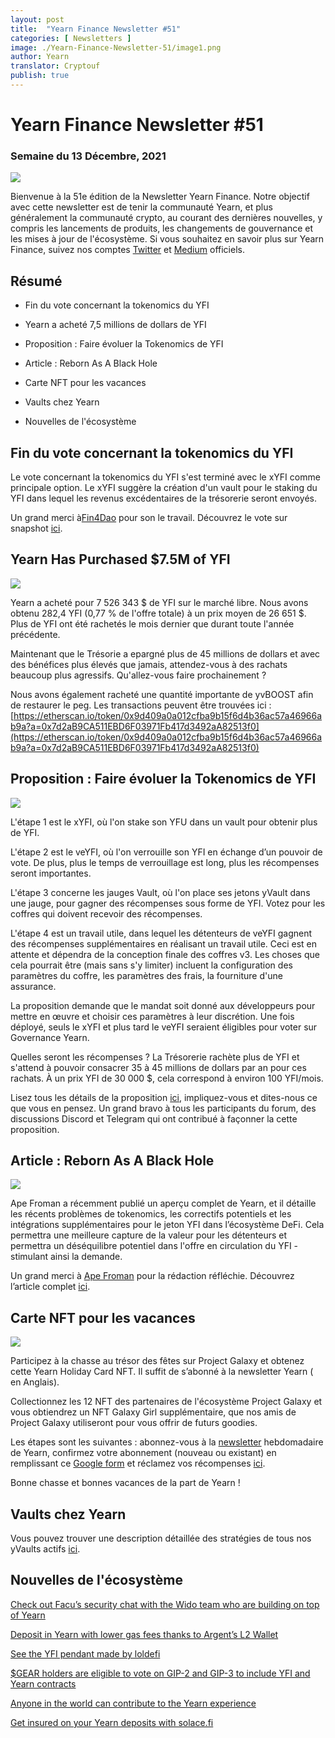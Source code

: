 ```yaml
---
layout: post
title:  "Yearn Finance Newsletter #51"
categories: [ Newsletters ]
image: ./Yearn-Finance-Newsletter-51/image1.png
author: Yearn
translator: Cryptouf
publish: true
---
```


# Yearn Finance Newsletter #51

### Semaine du 13 Décembre, 2021

![](image1.png)

Bienvenue à la 51e édition de la Newsletter Yearn Finance. Notre objectif avec cette newsletter est de tenir la communauté Yearn, et plus généralement la communauté crypto, au courant des dernières nouvelles, y compris les lancements de produits, les changements de gouvernance et les mises à jour de l'écosystème. Si vous souhaitez en savoir plus sur Yearn Finance, suivez nos comptes [Twitter](https://twitter.com/iearnfinance) et [Medium](https://medium.com/iearn)  officiels.


## Résumé

- Fin du vote concernant la tokenomics du YFI

- Yearn a acheté 7,5 millions de dollars de YFI

- Proposition : Faire évoluer la Tokenomics de YFI

- Article : Reborn As A Black Hole

- Carte NFT pour les vacances 

-  Vaults chez Yearn
-  Nouvelles de l'écosystème


    

## Fin du vote concernant la tokenomics du YFI

Le vote concernant la tokenomics du YFI s'est terminé avec le xYFI comme principale option. Le  xYFI suggère la création d'un vault pour le staking  du YFI dans lequel les revenus excédentaires de la trésorerie seront envoyés.

Un grand merci à[Fin4Dao](https://twitter.com/Fin4Dao) pour son le travail. Découvrez le vote sur snapshot [ici](https://snapshot.org/#/ybaby.eth/proposal/0x783cb3d57dd59b2827f6a42967375f06504cc947ebaa3c0e495c7b29ffd47aea).




## Yearn Has Purchased $7.5M of YFI


![](image2.png)

Yearn a acheté pour 7 526 343 $ de YFI sur le marché libre. Nous avons obtenu 282,4 YFI (0,77 % de l'offre totale) à un prix moyen de 26 651 $. Plus de YFI ont été rachetés le mois dernier que durant toute l'année précédente.

Maintenant que le Trésorie a epargné plus de 45 millions de dollars et avec des bénéfices plus élevés que jamais, attendez-vous à des rachats beaucoup plus agressifs. Qu'allez-vous faire prochainement ?

Nous avons également racheté une quantité importante de yvBOOST afin de restaurer le peg. Les transactions peuvent être trouvées ici : [https://etherscan.io/token/0x9d409a0a012cfba9b15f6d4b36ac57a46966ab9a?a=0x7d2aB9CA511EBD6F03971Fb417d3492aA82513f0](https://etherscan.io/token/0x9d409a0a012cfba9b15f6d4b36ac57a46966ab9a?a=0x7d2aB9CA511EBD6F03971Fb417d3492aA82513f0)



## Proposition : Faire évoluer la Tokenomics de YFI


![](image3.png)

L'étape 1 est le xYFI, où l'on stake son YFU dans un vault pour obtenir plus de  YFI.

L'étape 2 est le veYFI, où l'on verrouille son YFI en échange d’un pouvoir de vote. De plus, plus le temps de verrouillage est long, plus les récompenses seront importantes.

L'étape 3 concerne les jauges Vault, où l'on place ses jetons yVault dans une jauge, pour gagner des récompenses sous forme de YFI. Votez pour les coffres qui doivent recevoir des récompenses. 

L'étape 4 est un travail utile, dans lequel les détenteurs de veYFI gagnent des récompenses supplémentaires en réalisant un travail utile. Ceci est en attente et dépendra de la conception finale des coffres v3. Les choses que cela pourrait être (mais sans s'y limiter) incluent la configuration des paramètres du coffre, les paramètres des frais, la fourniture d'une assurance.

La proposition demande que le mandat soit donné aux développeurs pour mettre en œuvre et choisir ces paramètres à leur discrétion. Une fois déployé, seuls le xYFI et plus tard le veYFI seraient éligibles pour voter sur  Governance Yearn.

Quelles seront les récompenses ? La Trésorerie rachète plus de YFI  et s'attend à pouvoir consacrer 35 à 45 millions de dollars par an pour ces rachats. À un prix YFI de 30 000 $, cela correspond à environ 100 YFI/mois.

Lisez tous les détails de la proposition [ici](https://gov.yearn.finance/t/proposal-evolving-yfi-tokenomics/11994), impliquez-vous et dites-nous ce que vous en pensez. Un grand bravo à tous les participants du forum, des discussions Discord et Telegram qui ont contribué à façonner la cette proposition.


## Article : Reborn As A Black Hole


![](image4.png)

Ape Froman a récemment publié  un aperçu complet de Yearn, et il détaille les récents problèmes de tokenomics, les correctifs potentiels et les intégrations supplémentaires pour le jeton YFI dans l’écosystème DeFi. Cela permettra une meilleure capture de la valeur pour les détenteurs et permettra un déséquilibre potentiel dans l'offre en circulation du YFI - stimulant ainsi la demande.

Un grand  merci à [Ape Froman](https://medium.com/@portiadog) pour la rédaction réfléchie. Découvrez l’article complet [ici](https://medium.com/@portiadog/yfi-reborn-as-a-black-hole-db249b90ed5a).

## Carte NFT pour les vacances 


![](image5.png)

Participez à la chasse au trésor des fêtes sur Project Galaxy et obtenez cette Yearn Holiday Card NFT. Il suffit de s’abonné à la newsletter Yearn ( en Anglais).

Collectionnez les 12 NFT des partenaires de l'écosystème Project Galaxy et vous obtiendrez un NFT Galaxy Girl  supplémentaire, que nos amis de Project Galaxy utiliseront pour vous offrir de futurs goodies.

Les étapes sont les suivantes : abonnez-vous à la [newsletter](https://yearn.substack.com/) hebdomadaire de Yearn, confirmez votre abonnement (nouveau ou existant) en remplissant ce [Google form](https://forms.gle/gsVpRsjdSXxyaXha9) et réclamez vos récompenses [ici](https://galaxy.eco/yearn/campaign/GCTj8UUaoD).

Bonne chasse et bonnes vacances de la part de Yearn !

## Vaults chez Yearn

Vous pouvez trouver une description détaillée des stratégies de tous nos yVaults actifs [ici](https://medium.com/yearn-state-of-the-vaults/the-vaults-at-yearn-9237905ffed3).

## Nouvelles de l'écosystème


[Check out Facu’s security chat with the Wido team who are building on top of Yearn](https://www.joinwido.com/blog/chat-with-facu-about-wido-together-and-its-security-model)

[Deposit in Yearn with lower gas fees thanks to Argent’s L2 Wallet](https://twitter.com/argentHQ/status/1471503921851944983)

[See the YFI pendant made by loldefi](https://twitter.com/loldefi/status/1470449196939493383)

[$GEAR holders are eligible to vote on GIP-2 and GIP-3 to include YFI and Yearn contracts](https://twitter.com/GearboxProtocol/status/1472299963149426696?s=20)

[Anyone in the world can contribute to the Yearn experience](https://twitter.com/bantg/status/1472038972092207107?s=20)

[Get insured on your Yearn deposits with solace.fi](https://twitter.com/SolaceFi/status/1471594979638321153?s=20)


